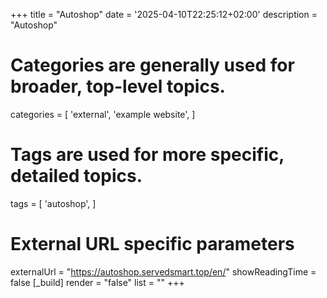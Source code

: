 +++
title = "Autoshop"
date = '2025-04-10T22:25:12+02:00'
description = "Autoshop"
# Categories are generally used for broader, top-level topics.
categories = [
 'external',
 'example website',
]
# Tags are used for more specific, detailed topics.
tags = [
 'autoshop',
]
# External URL specific parameters
externalUrl = "https://autoshop.servedsmart.top/en/"
showReadingTime = false
[_build]
render = "false"
list = ""
+++

